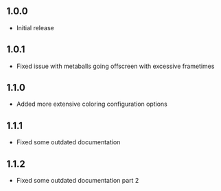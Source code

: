 ## 1.0.0

* Initial release

## 1.0.1

* Fixed issue with metaballs going offscreen with excessive frametimes 

## 1.1.0

* Added more extensive coloring configuration options

## 1.1.1

* Fixed some outdated documentation

## 1.1.2

* Fixed some outdated documentation part 2